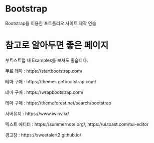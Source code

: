 # Bootstrap

Bootstrap을 이용한 포트폴리오 사이트 제작 연습

<h1>참고로 알아두면 좋은 페이지</h1>
    <p>부트스트랩 내 Examples를 보셔도 좋습니다.</p>
    <p>무료 테마 : https://startbootstrap.com/</p>
    <p>테마 구매 : https://themes.getbootstrap.com/</p>
    <p>테마 구매 : https://wrapbootstrap.com/</p>
    <p>테마 구매 : https://themeforest.net/search/bootstrap</p>
    <p>서버유지 : https://www.iwinv.kr/</p>
    <p>텍스트 에디터 : https://summernote.org/, 
                      https://ui.toast.com/tui-editor</p>
    <p>경고창 : https://sweetalert2.github.io/</p>
